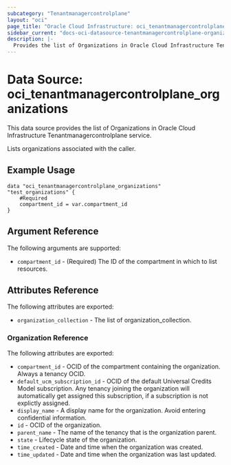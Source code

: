 ```yaml
---
subcategory: "Tenantmanagercontrolplane"
layout: "oci"
page_title: "Oracle Cloud Infrastructure: oci_tenantmanagercontrolplane_organizations"
sidebar_current: "docs-oci-datasource-tenantmanagercontrolplane-organizations"
description: |-
  Provides the list of Organizations in Oracle Cloud Infrastructure Tenantmanagercontrolplane service
---
```


# Data Source: oci_tenantmanagercontrolplane_organizations
This data source provides the list of Organizations in Oracle Cloud Infrastructure Tenantmanagercontrolplane service.

Lists organizations associated with the caller.

## Example Usage

```hcl
data "oci_tenantmanagercontrolplane_organizations" "test_organizations" {
	#Required
	compartment_id = var.compartment_id
}
```

## Argument Reference

The following arguments are supported:

* `compartment_id` - (Required) The ID of the compartment in which to list resources.


## Attributes Reference

The following attributes are exported:

* `organization_collection` - The list of organization_collection.

### Organization Reference

The following attributes are exported:

* `compartment_id` - OCID of the compartment containing the organization. Always a tenancy OCID.
* `default_ucm_subscription_id` - OCID of the default Universal Credits Model subscription. Any tenancy joining the organization will automatically get assigned this subscription, if a subscription is not explictly assigned.
* `display_name` - A display name for the organization. Avoid entering confidential information.
* `id` - OCID of the organization.
* `parent_name` - The name of the tenancy that is the organization parent.
* `state` - Lifecycle state of the organization.
* `time_created` - Date and time when the organization was created.
* `time_updated` - Date and time when the organization was last updated.

